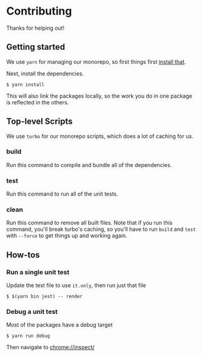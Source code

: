 # Contributing

Thanks for helping out!

## Getting started

We use `yarn` for managing our monorepo, so first things first [install that](https://yarnpkg.com/getting-started/install).

Next, install the dependencies.

```shell
$ yarn install
```

This will also link the packages locally, so the work you do in one package is reflected in the others.

## Top-level Scripts

We use `turbo` for our monorepo scripts, which does a lot of caching for us.

### build

Run this command to compile and bundle all of the dependencies.

### test

Run this command to run all of the unit tests.

### clean

Run this command to remove all built files. Note that if you run this command, you'll break turbo's
caching, so you'll have to run `build` and `test` with `--force` to get things up and working again.

## How-tos

### Run a single unit test

Update the test file to use `it.only`, then run just that file

```shell
$ $(yarn bin jest) -- render
```

### Debug a unit test

Most of the packages have a debug target

```shell
$ yarn run debug
```

Then navigate to [chrome://inspect/](chrome://inspect/)
